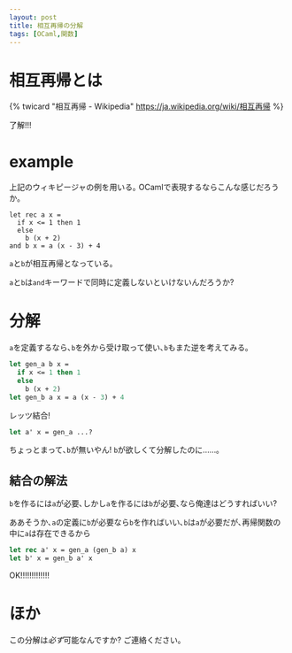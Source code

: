 ```yaml
---
layout: post
title: 相互再帰の分解
tags: [OCaml,関数]
---
```


# 相互再帰とは

{% twicard "相互再帰 - Wikipedia" https://ja.wikipedia.org/wiki/相互再帰 %}

了解!!!

# example
上記のウィキピージャの例を用いる｡
OCamlで表現するならこんな感じだろうか｡

```ocaml:example
let rec a x =
  if x <= 1 then 1
  else
    b (x + 2)
and b x = a (x - 3) + 4
```

`a`と`b`が相互再帰となっている｡

`a`と`b`は`and`キーワードで同時に定義しないといけないんだろうか?

# 分解
`a`を定義するなら､`b`を外から受け取って使い､`b`もまた逆を考えてみる｡

```ocaml
let gen_a b x =
  if x <= 1 then 1
  else
    b (x + 2)
let gen_b a x = a (x - 3) + 4
```

レッツ結合!

```ocaml
let a' x = gen_a ...?
```

ちょっとまって､`b`が無いやん! `b`が欲しくて分解したのに……｡

## 結合の解法
`b`を作るには`a`が必要､しかし`a`を作るには`b`が必要､なら俺達はどうすればいい?

ああそうか､`a`の定義に`b`が必要なら`b`を作ればいい､`b`は`a`が必要だが､再帰関数の中に`a`は存在できるから

```ocaml
let rec a' x = gen_a (gen_b a) x
let b' x = gen_b a' x
```

OK!!!!!!!!!!!!!

# ほか
この分解は*必ず*可能なんですか?
ご連絡ください｡

